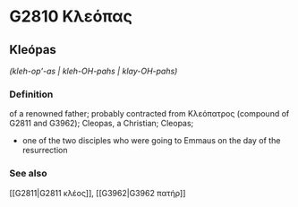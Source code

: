 # G2810 Κλεόπας

## Kleópas

_(kleh-op'-as | kleh-OH-pahs | klay-OH-pahs)_

### Definition

of a renowned father; probably contracted from Κλεόπατρος (compound of G2811 and G3962); Cleopas, a Christian; Cleopas; 

- one of the two disciples who were going to Emmaus on the day of the resurrection

### See also

[[G2811|G2811 κλέος]], [[G3962|G3962 πατήρ]]

